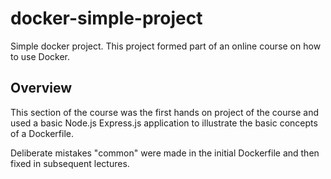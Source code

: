 # docker-simple-project
Simple docker project. This project formed part of an online course on how to use Docker.

## Overview

This section of the course was the first hands on project of the course and used a basic Node.js Express.js application to illustrate the basic concepts of a Dockerfile.

Deliberate mistakes "common" were made in the initial Dockerfile and then fixed in subsequent lectures.
